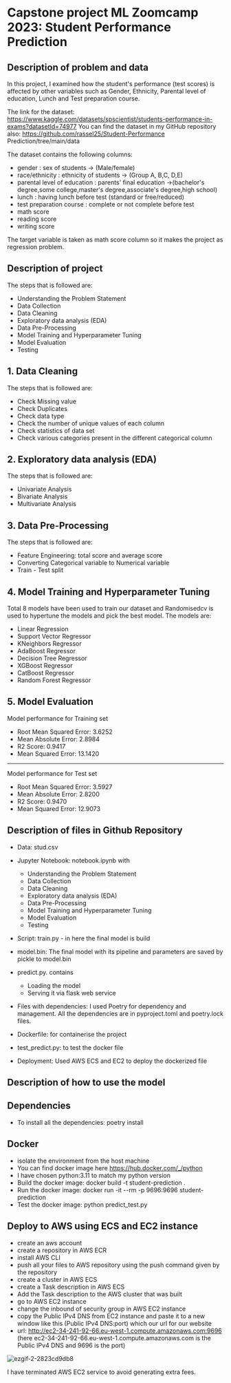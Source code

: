 # Capstone project ML Zoomcamp 2023: Student Performance Prediction

## Description of problem and data

In this project, I examined how the student's performance (test scores) is affected by other variables such as Gender, Ethnicity, Parental level of education, Lunch and Test preparation course.

The link for the dataset:  https://www.kaggle.com/datasets/spscientist/students-performance-in-exams?datasetId=74977
You can find the dataset in my GitHub repository also: https://github.com/rassel25/Student-Performance Prediction/tree/main/data

The dataset contains the following columns:
- gender : sex of students -> (Male/female)
- race/ethnicity : ethnicity of students -> (Group A, B,C, D,E)
- parental level of education : parents' final education ->(bachelor's degree,some college,master's degree,associate's degree,high school)
- lunch : having lunch before test (standard or free/reduced)
- test preparation course : complete or not complete before test
- math score
- reading score
- writing score

The target variable is taken as math score column so it makes the project as regression problem.

## Description of project

The steps that is followed are:

- Understanding the Problem Statement
- Data Collection
- Data Cleaning
- Exploratory data analysis (EDA)
- Data Pre-Processing
- Model Training and Hyperparameter Tuning
- Model Evaluation
- Testing

## 1. Data Cleaning

The steps that is followed are:

- Check Missing value
- Check Duplicates
- Check data type
- Check the number of unique values of each column
- Check statistics of data set
- Check various categories present in the different categorical column

## 2. Exploratory data analysis (EDA)

The steps that is followed are:

- Univariate Analysis
- Bivariate Analysis
- Multivariate Analysis

## 3. Data Pre-Processing

The steps that is followed are:

- Feature Engineering: total score and average score
- Converting Categorical variable to Numerical variable
- Train - Test split

## 4. Model Training and Hyperparameter Tuning

Total 8 models have been used to train our dataset and Randomisedcv is used to hypertune the models and pick the best model.
The models are:

- Linear Regression
- Support Vector Regressor
- KNeighbors Regressor
- AdaBoost Regressor
- Decision Tree Regressor
- XGBoost Regressor
- CatBoost Regressor
- Random Forest Regressor

## 5. Model Evaluation

Model performance for Training set
- Root Mean Squared Error: 3.6252
- Mean Absolute Error: 2.8984
- R2 Score: 0.9417
- Mean Squared Error: 13.1420
----------------------------------
Model performance for Test set
- Root Mean Squared Error: 3.5927
- Mean Absolute Error: 2.8200
- R2 Score: 0.9470
- Mean Squared Error: 12.9073

## Description of files in Github Repository

- Data: stud.csv

- Jupyter Notebook: notebook.ipynb with
    - Understanding the Problem Statement
    - Data Collection
    - Data Cleaning
    - Exploratory data analysis (EDA)
    - Data Pre-Processing
    - Model Training and Hyperparameter Tuning
    - Model Evaluation
    - Testing


- Script: train.py - in here the final model is build

- model.bin: The final model with its pipeline and parameters are saved by pickle to model.bin 

- predict.py. contains
  - Loading the model
  - Serving it via flask web service

- Files with dependencies: I used Poetry for dependency and management. All the dependencies are in pyproject.toml and poetry.lock files.

- Dockerfile: for containerise the project

- test_predict.py: to test the docker file

- Deployment: Used AWS ECS and EC2 to deploy the dockerized file

## Description of how to use the model

## Dependencies

- To install all the dependencies: poetry install

## Docker

- isolate the environment from the host machine
- You can find docker image here https://hub.docker.com/_/python
- I have chosen python:3.11 to match my python version
- Build the docker image:  docker build -t student-prediction . 
- Run the docker image: docker run -it --rm -p 9696:9696 student-prediction   
- Test the docker image: python predict_test.py

## Deploy to AWS using ECS and EC2 instance

- create an aws account
- create a repository in AWS ECR
- install AWS CLI
- push all your files to AWS repository using the push command given by the repository
- create a cluster in AWS ECS
- create a Task description in AWS ECS
- Add the Task description to the AWS cluster that was built
- go to AWS EC2 instance
- change the inbound of security group in AWS EC2 instance
- copy the Public IPv4 DNS from EC2 instance and paste it to a new window like this (Public IPv4 DNS:port) which our url for our website
- url: http://ec2-34-241-92-66.eu-west-1.compute.amazonaws.com:9696 (here ec2-34-241-92-66.eu-west-1.compute.amazonaws.com is the Public IPv4 DNS and 9696 is the port)

![ezgif-2-2823cd9db8](https://github.com/rassel25/Student-Performance-Prediction/assets/36706178/a1b85d0c-efa5-47ac-9d25-a410a35c1683)

I have terminated AWS EC2 service to avoid generating extra fees.
